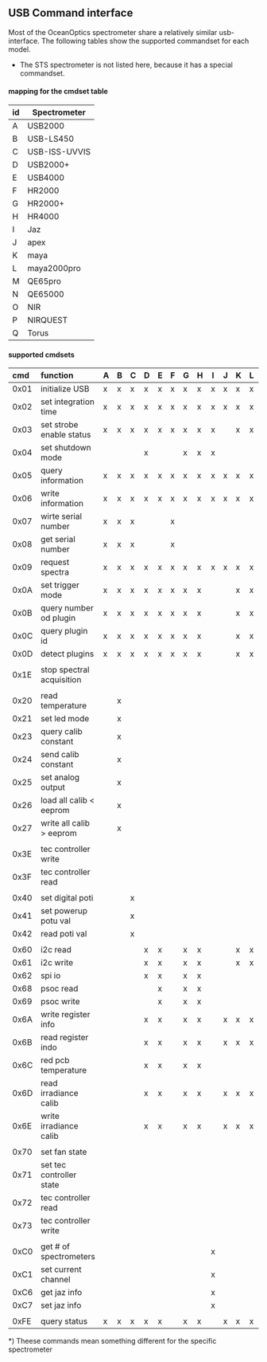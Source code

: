 ## USB Command interface

Most of the OceanOptics spectrometer share a relatively similar usb-interface. The following tables show the supported commandset for each model.

* The STS spectrometer is not listed here, because it has a special commandset.

#### mapping for the cmdset table

| id| Spectrometer |
|:--|--------------|
| A | USB2000
| B | USB-LS450
| C | USB-ISS-UVVIS
| D | USB2000+
| E | USB4000
| F | HR2000
| G | HR2000+
| H | HR4000
| I | Jaz
| J | apex
| K | maya
| L | maya2000pro
| M | QE65pro
| N | QE65000 
| O | NIR 
| P | NIRQUEST
| Q | Torus

#### supported cmdsets


| cmd | function                 | A | B | C | D | E | F | G | H | I | J | K | L | M | N | O | P | Q |
|:----|:-------------------------|---|---|---|---|---|---|---|---|---|---|---|---|---|---|---|---|---|
| 0x01| initialize USB           | x | x | x | x | x | x | x | x | x | x | x | x | x | x | x | x | x |
| 0x02| set integration time     |x|x|x|x|x|x|x|x|x|x|x|x|x|x|x|x|x|
| 0x03| set strobe enable status |x|x|x|x|x|x|x|x|x| |x|x|x|x|x|x|x|
| 0x04| set shutdown mode        | | | |x| | |x|x|x| | | | | | | |x|
| 0x05| query information        |x|x|x|x|x|x|x|x|x|x|x|x|x|x|x|x|x|
| 0x06| write information        |x|x|x|x|x|x|x|x|x|x|x|x|x|x|x|x|x|
| 0x07| wirte serial number      |x|x|x| | |x|||||||||x|x|
| 0x08| get serial number        |x|x|x| | |x|||||||||x|x|
| 0x09| request spectra          |x|x|x|x|x|x|x|x|x|x|x|x|x|x|x|x|x
| 0x0A| set trigger mode         |x|x|x|x|x|x|x|x|||x|x|x|x|x|x|x
| 0x0B| query number od plugin   |x|x|x|x|x|x|x|x|||x|x|x|x|x\*||x
| 0x0C| query plugin id          |x|x|x|x|x|x|x|x|||x|x|x|x|x\*|x\*|x
| 0x0D| detect plugins           |x|x|x|x|x|x|x|x|||x|x|x|x|x\*||x
|     |                          | | | | | ||||||||||||
| 0x1E| stop spectral acquisition| | | | | ||||||||||x||
|     |                          | | | | | ||||||||||||
| 0x20| read temperature         | |x| | | ||||||||||||
| 0x21| set led mode             | |x| | | ||||||||||||
| 0x23| query calib constant     | |x| | | ||||||||||||
| 0x24| send calib constant      | |x| | | ||||||||||||
| 0x25| set analog output        | |x| | | ||||||||||||
| 0x26| load all calib < eeprom  | |x| | | ||||||||||||
| 0x27| write all calib > eeprom | |x| | | ||||||||||||
|     |                          | | | | | ||||||||||||
| 0x3E| tec controller write     | | | | | ||||||||||x||
| 0x3F| tec controller read      | | | | | ||||||||||x||
|     |                          | | | | | ||||||||||||
| 0x40| set digital poti         | | |x| | ||||||||||||
| 0x41| set powerup potu val     | | |x| | ||||||||||||
| 0x42| read poti val            | | |x| | ||||||||||||
|     |                          | | | | | ||||||||||||
| 0x60| i2c read                 | | | |x|x||x|x|||x|x|x|x|||x
| 0x61| i2c write                | | | |x|x||x|x|||x|x|x|x|||x
| 0x62| spi io                   | | | |x|x||x|x|||||x|x|||x
| 0x68| psoc read                | | | | |x||x|x|||||x|x|||x
| 0x69| psoc write               | | | | |x||x|x|||||x|x|||x
| 0x6A| write register info      | | | |x|x||x|x||x|x|x|x|x|||x
| 0x6B| read register indo       | | | |x|x||x|x||x|x|x|x|x|||x
| 0x6C| red pcb temperature      | | | |x|x||x|x|||||x|x||x|x
| 0x6D| read irradiance calib    | | | |x|x||x|x||x|x|x|x|x|||x
| 0x6E| write irradiance calib   | | | |x|x||x|x||x|x|x|x|x|||x
|     |                          | | | | | ||||||||||||
| 0x70| set fan state            | | | | | ||||||||x|x||x|
| 0x71| set tec controller state | | | | | ||||||||x|x||x|
| 0x72| tec controller read      | | | | | ||||||||x|x||x|
| 0x73| tec controller write     | | | | | ||||||||x|x||x|
|     |                          | | | | | | | | | | | | | | | | |
| 0xC0| get # of spectrometers   | | | | | ||||x||||||||
| 0xC1| set current channel      | | | | | ||||x||||||||
| 0xC6| get jaz info             | | | | | ||||x||||||||
| 0xC7| set jaz info             | | | | | ||||x||||||||
|     |                          | | | | | ||||||||||||
| 0xFE| query status             |x|x|x|x|x| |x|x| |x|x|x|x|x|x|x|x
 

\*) Theese commands mean something different for the specific spectrometer


